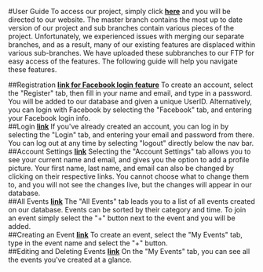 
#User Guide
To access our project, simply click **[here](http://liteventtracker.com/app/#/login)** and you will be directed to our website. The master branch contains the most up to date version of our project and sub branches contain various pieces of the project.
Unfortunately, we experienced issues with merging our separate branches, and as a result, many of our existing features are displaced within various sub-branches. We have uploaded these subbranches to our FTP for easy access of the features. The following guide will help you navigate these features.

##Registration
**[link for Facebook login feature](http://liteventtracker.com/app/#/login)**
To create an account, select the "Register" tab, then fill in your name and email, and type in a password. You will be added to our database and given a unique UserID. Alternatively, you can login with Facebook by selecting the "Facebook" tab, and entering your Facebook login info.<br>
##Login
**[link](http://liteventtracker.com/app/#/login)**
If you've already created an account, you can log in by selecting the "Login" tab, and entering your email and password from there. You can log out at any time by selecting "logout" directly below the nav bar.<br>
##Account Settings
**[link](http://liteventtracker.com/app/#/login)**
Selecting the "Account Settings" tab allows you to see your current name and email, and gives you the option to add a profile picture. Your first name, last name, and email can also be changed by clicking on their respective links. You cannot choose what to change them to, and you will not see the changes live, but the changes will appear in our database.<br>
##All Events
**[link](http://liteventtracker.com/app/#/login)**
The "All Events" tab leads you to a list of all events created on our database. Events can be sorted by their category and time. To join an event simply select the "+" button next to the event and you will be added.<br>
##Creating an Event
**[link](http://liteventtracker.com/app/#/login)**
To create an event, select the "My Events" tab, type in the event name and select the "+" button.<br>
##Editing and Deleting Events
**[link](http://liteventtracker.com/app/#/login)**
On the "My Events" tab, you can see all the events you've created at a glance.

